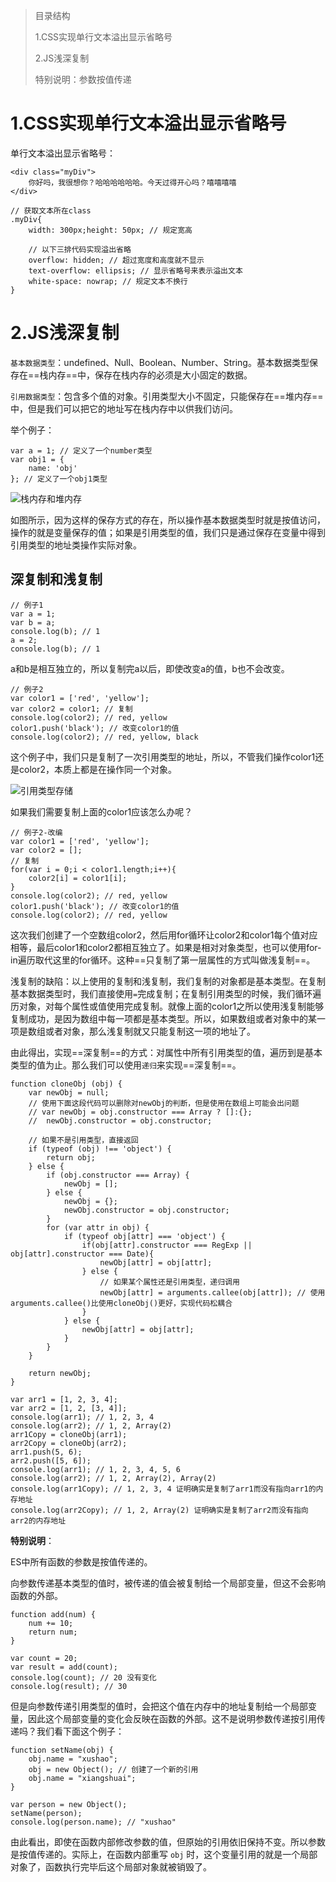 > 目录结构
>
> 1.CSS实现单行文本溢出显示省略号
>
> 2.JS浅深复制
>
> 特别说明：参数按值传递


# 1.CSS实现单行文本溢出显示省略号
单行文本溢出显示省略号：

    <div class="myDiv">
	    你好吗，我很想你？哈哈哈哈哈哈。今天过得开心吗？嘻嘻嘻嘻
	</div>
	
	// 获取文本所在class
	.myDiv{
		width: 300px;height: 50px; // 规定宽高
		
		// 以下三排代码实现溢出省略
		overflow: hidden; // 超过宽度和高度就不显示
		text-overflow: ellipsis; // 显示省略号来表示溢出文本
		white-space: nowrap; // 规定文本不换行
	}
	
# 2.JS浅深复制
`基本数据类型`：undefined、Null、Boolean、Number、String。基本数据类型保存在==栈内存==中，保存在栈内存的必须是大小固定的数据。

`引用数据类型`：包含多个值的对象。引用类型大小不固定，只能保存在==堆内存==中，但是我们可以把它的地址写在栈内存中以供我们访问。

举个例子：

    var a = 1; // 定义了一个number类型
    var obj1 = {
        name: 'obj'
    }; // 定义了一个obj1类型
    
![栈内存和堆内存](https://sfault-image.b0.upaiyun.com/295/610/2956107676-58d7ac8c7956d_articlex)

如图所示，因为这样的保存方式的存在，所以操作基本数据类型时就是按值访问，操作的就是变量保存的值；如果是引用类型的值，我们只是通过保存在变量中得到引用类型的地址类操作实际对象。

深复制和浅复制
---

    // 例子1
    var a = 1;
    var b = a;
    console.log(b); // 1
    a = 2;
    console.log(b); // 1
    
a和b是相互独立的，所以复制完a以后，即使改变a的值，b也不会改变。

    // 例子2
    var color1 = ['red', 'yellow'];
    var color2 = color1; // 复制
    console.log(color2); // red, yellow
    color1.push('black'); // 改变color1的值
    console.log(color2); // red, yellow, black
    
这个例子中，我们只是复制了一次引用类型的地址，所以，不管我们操作color1还是color2，本质上都是在操作同一个对象。

![引用类型存储](https://sfault-image.b0.upaiyun.com/295/495/2954950394-58d7afa102b51_articlex)

如果我们需要复制上面的color1应该怎么办呢？

    // 例子2-改编
    var color1 = ['red', 'yellow'];
    var color2 = [];
    // 复制
    for(var i = 0;i < color1.length;i++){
        color2[i] = color1[i];
    }
    console.log(color2); // red, yellow
    color1.push('black'); // 改变color1的值
    console.log(color2); // red, yellow

这次我们创建了一个空数组color2，然后用for循环让color2和color1每个值对应相等，最后color1和color2都相互独立了。如果是相对对象类型，也可以使用for-in遍历取代这里的for循环。这种==只复制了第一层属性的方式叫做浅复制==。

浅复制的缺陷：以上使用的复制和浅复制，我们复制的对象都是基本类型。在复制基本数据类型时，我们直接使用`=`完成复制；在复制引用类型的时候，我们循环遍历对象，对每个属性或值使用完成复制。就像上面的color1之所以使用浅复制能够复制成功，是因为数组中每一项都是基本类型。所以，如果数组或者对象中的某一项是数组或者对象，那么浅复制就又只能复制这一项的地址了。

由此得出，实现==深复制==的方式：对属性中所有引用类型的值，遍历到是基本类型的值为止。那么我们可以使用`递归`来实现==深复制==。

    function cloneObj (obj) {
		var newObj = null;
		// 使用下面这段代码可以删除对newObj的判断，但是使用在数组上可能会出问题
		// var newObj = obj.constructor === Array ? []:{};
 		// 	newObj.constructor = obj.constructor;

		// 如果不是引用类型，直接返回
		if (typeof (obj) !== 'object') {
			return obj;
		} else {
			if (obj.constructor === Array) {
				newObj = [];
			} else {
				newObj = {};
				newObj.constructor = obj.constructor;
			}
			for (var attr in obj) {
				if (typeof obj[attr] === 'object') {
					if(obj[attr].constructor === RegExp || obj[attr].constructor === Date){
						newObj[attr] = obj[attr];
					} else {
						// 如果某个属性还是引用类型，递归调用
						newObj[attr] = arguments.callee(obj[attr]); // 使用arguments.callee()比使用cloneObj()更好，实现代码松耦合
					}
				} else {
					newObj[attr] = obj[attr];
				}
			}
		}

		return newObj;
	}

	var arr1 = [1, 2, 3, 4];
	var arr2 = [1, 2, [3, 4]];
	console.log(arr1); // 1, 2, 3, 4
	console.log(arr2); // 1, 2, Array(2)
	arr1Copy = cloneObj(arr1);
	arr2Copy = cloneObj(arr2);
	arr1.push(5, 6);
	arr2.push([5, 6]);
	console.log(arr1); // 1, 2, 3, 4, 5, 6
	console.log(arr2); // 1, 2, Array(2), Array(2)
	console.log(arr1Copy); // 1, 2, 3, 4 证明确实是复制了arr1而没有指向arr1的内存地址
	console.log(arr2Copy); // 1, 2, Array(2) 证明确实是复制了arr2而没有指向arr2的内存地址
	
**特别说明**：

ES中所有函数的参数是按值传递的。

向参数传递基本类型的值时，被传递的值会被复制给一个局部变量，但这不会影响函数的外部。

    function add(num) {
        num += 10;
        return num;
    }
    
    var count = 20;
    var result = add(count);
    console.log(count); // 20 没有变化
    console.log(result); // 30

但是向参数传递引用类型的值时，会把这个值在内存中的地址复制给一个局部变量，因此这个局部变量的变化会反映在函数的外部。这不是说明参数传递按引用传递吗？我们看下面这个例子：

    function setName(obj) {
        obj.name = "xushao";
        obj = new Object(); // 创建了一个新的引用
        obj.name = "xiangshuai";
    }
    
    var person = new Object();
    setName(person);
    console.log(person.name); // "xushao"

由此看出，即使在函数内部修改参数的值，但原始的引用依旧保持不变。所以参数是按值传递的。实际上，在函数内部重写 `obj` 时，这个变量引用的就是一个局部对象了，函数执行完毕后这个局部对象就被销毁了。